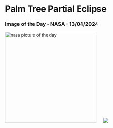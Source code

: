 # Palm Tree Partial Eclipse
### Image of the Day - NASA - 13/04/2024
<img src="https://apod.nasa.gov/apod/image/2404/pinholepalm1024.png" alt="nasa picture of the day" width="300"/>&nbsp; &nbsp; &nbsp; <img src="https://github-readme-streak-stats.herokuapp.com/?user=tempo-riz&theme=onedark" >



  

